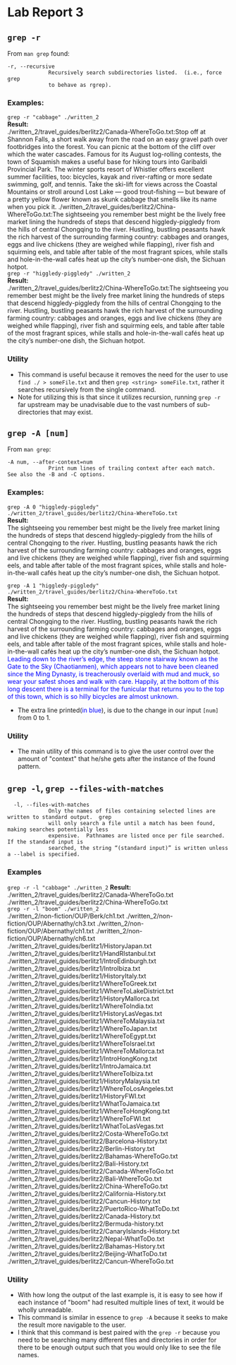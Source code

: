 # Lab Report 3
## `grep -r`
From `man grep` found:
```
-r, --recursive
             Recursively search subdirectories listed.  (i.e., force grep
             to behave as rgrep).
```
### Examples:  
`grep -r "cabbage" ./written_2`  
**Result:**  
./written_2/travel_guides/berlitz2/Canada-WhereToGo.txt:Stop off at Shannon Falls, a short walk away from the road on an easy gravel path over footbridges into the forest. You can picnic at the bottom of the cliff over which the water cascades. Famous for its August log-rolling contests, the town of Squamish makes a useful base for hiking tours into Garibaldi Provincial Park. The winter sports resort of Whistler offers excellent summer facilities, too: bicycles, kayak and river-rafting or more sedate swimming, golf, and tennis. Take the ski-lift for views across the Coastal Mountains or stroll around Lost Lake — good trout-fishing — but beware of a pretty yellow flower known as skunk cabbage that smells like its name when you pick it.
./written_2/travel_guides/berlitz2/China-WhereToGo.txt:The sightseeing you remember best might be the lively free market lining the hundreds of steps that descend higgledy-piggledy from the hills of central Chongqing to the river. Hustling, bustling peasants hawk the rich harvest of the surrounding farming country: cabbages and oranges, eggs and live chickens (they are weighed while flapping), river fish and squirming eels, and table after table of the most fragrant spices, while stalls and hole-in-the-wall cafés heat up the city’s number-one dish, the Sichuan hotpot.  
`grep -r "higgledy-piggledy" ./written_2`  
**Result:**  
./written_2/travel_guides/berlitz2/China-WhereToGo.txt:The sightseeing you remember best might be the lively free market lining the hundreds of steps that descend higgledy-piggledy from the hills of central Chongqing to the river. Hustling, bustling peasants hawk the rich harvest of the surrounding farming country: cabbages and oranges, eggs and live chickens (they are weighed while flapping), river fish and squirming eels, and table after table of the most fragrant spices, while stalls and hole-in-the-wall cafés heat up the city’s number-one dish, the Sichuan hotpot.

### Utility
* This command is useful because it removes the need for the user to use `find ./ > someFile.txt` and then `grep <string> someFile.txt`, rather it searches recursively from the single command.
* Note for utilizing this is that since it utilizes recursion, running `grep -r` far upstream may be unadvisable due to the vast numbers of sub-directories that may exist.  



## `grep -A [num]`
From `man grep`:
```
-A num, --after-context=num
             Print num lines of trailing context after each match.  See also the -B and -C options.
```
### Examples:
`grep -A 0 "higgledy-piggledy" ./written_2/travel_guides/berlitz2/China-WhereToGo.txt`  
**Result:**  
The sightseeing you remember best might be the lively free market lining the hundreds of steps that descend higgledy-piggledy from the hills of central Chongqing to the river. Hustling, bustling peasants hawk the rich harvest of the surrounding farming country: cabbages and oranges, eggs and live chickens (they are weighed while flapping), river fish and squirming eels, and table after table of the most fragrant spices, while stalls and hole-in-the-wall cafés heat up the city’s number-one dish, the Sichuan hotpot.

`grep -A 1 "higgledy-piggledy" ./written_2/travel_guides/berlitz2/China-WhereToGo.txt`  
**Result:**  
The sightseeing you remember best might be the lively free market lining the hundreds of steps that descend higgledy-piggledy from the hills of central Chongqing to the river. Hustling, bustling peasants hawk the rich harvest of the surrounding farming country: cabbages and oranges, eggs and live chickens (they are weighed while flapping), river fish and squirming eels, and table after table of the most fragrant spices, while stalls and hole-in-the-wall cafés heat up the city’s number-one dish, the Sichuan hotpot.
<mark style="color: blue; background: white">Leading down to the river’s edge, the steep stone stairway known as the Gate to the Sky (Chaotianmen), which appears not to have been cleaned since the Ming Dynasty, is treacherously overlaid with mud and muck, so wear your safest shoes and walk with care. Happily, at the bottom of this long descent there is a terminal for the funicular that returns you to the top of this town, which is so hilly bicycles are almost unknown.</mark>  
- The extra line printed(<mark style="color: blue;background: white">in blue</mark>), is due to the change in our input `[num]` from 0 to 1.
### Utility
* The main utility of this command is to give the user control over the amount of "context" that he/she gets after the instance of the found pattern.



## `grep -l`, `grep --files-with-matches`
```
  -l, --files-with-matches
             Only the names of files containing selected lines are written to standard output.  grep
             will only search a file until a match has been found, making searches potentially less
             expensive.  Pathnames are listed once per file searched.  If the standard input is
             searched, the string “(standard input)” is written unless a --label is specified.
```  
### Examples  
`grep -r -l "cabbage" ./written_2`
**Result:**  
./written_2/travel_guides/berlitz2/Canada-WhereToGo.txt
./written_2/travel_guides/berlitz2/China-WhereToGo.txt  
`grep -r -l "boom" ./written_2`  
./written_2/non-fiction/OUP/Berk/ch1.txt
./written_2/non-fiction/OUP/Abernathy/ch3.txt
./written_2/non-fiction/OUP/Abernathy/ch1.txt
./written_2/non-fiction/OUP/Abernathy/ch6.txt
./written_2/travel_guides/berlitz1/HistoryJapan.txt
./written_2/travel_guides/berlitz1/HandRIstanbul.txt
./written_2/travel_guides/berlitz1/IntroEdinburgh.txt
./written_2/travel_guides/berlitz1/IntroIbiza.txt
./written_2/travel_guides/berlitz1/HistoryItaly.txt
./written_2/travel_guides/berlitz1/WhereToGreek.txt
./written_2/travel_guides/berlitz1/WhereToLakeDistrict.txt
./written_2/travel_guides/berlitz1/HistoryMallorca.txt
./written_2/travel_guides/berlitz1/WhereToIndia.txt
./written_2/travel_guides/berlitz1/HistoryLasVegas.txt
./written_2/travel_guides/berlitz1/WhereToMalaysia.txt
./written_2/travel_guides/berlitz1/WhereToJapan.txt
./written_2/travel_guides/berlitz1/WhereToEgypt.txt
./written_2/travel_guides/berlitz1/WhereToIsrael.txt
./written_2/travel_guides/berlitz1/WhereToMallorca.txt
./written_2/travel_guides/berlitz1/IntroHongKong.txt
./written_2/travel_guides/berlitz1/IntroJamaica.txt
./written_2/travel_guides/berlitz1/WhereToIbiza.txt
./written_2/travel_guides/berlitz1/HistoryMalaysia.txt
./written_2/travel_guides/berlitz1/WhereToLosAngeles.txt
./written_2/travel_guides/berlitz1/HistoryFWI.txt
./written_2/travel_guides/berlitz1/WhatToJamaica.txt
./written_2/travel_guides/berlitz1/WhereToHongKong.txt
./written_2/travel_guides/berlitz1/WhereToFWI.txt
./written_2/travel_guides/berlitz1/WhatToLasVegas.txt
./written_2/travel_guides/berlitz2/Costa-WhereToGo.txt
./written_2/travel_guides/berlitz2/Barcelona-History.txt
./written_2/travel_guides/berlitz2/Berlin-History.txt
./written_2/travel_guides/berlitz2/Bahamas-WhereToGo.txt
./written_2/travel_guides/berlitz2/Bali-History.txt
./written_2/travel_guides/berlitz2/Canada-WhereToGo.txt
./written_2/travel_guides/berlitz2/Bali-WhereToGo.txt
./written_2/travel_guides/berlitz2/China-WhereToGo.txt
./written_2/travel_guides/berlitz2/California-History.txt
./written_2/travel_guides/berlitz2/Cancun-History.txt
./written_2/travel_guides/berlitz2/PuertoRico-WhatToDo.txt
./written_2/travel_guides/berlitz2/Canada-History.txt
./written_2/travel_guides/berlitz2/Bermuda-history.txt
./written_2/travel_guides/berlitz2/CanaryIslands-History.txt
./written_2/travel_guides/berlitz2/Nepal-WhatToDo.txt
./written_2/travel_guides/berlitz2/Bahamas-History.txt
./written_2/travel_guides/berlitz2/Beijing-WhatToDo.txt
./written_2/travel_guides/berlitz2/Cancun-WhereToGo.txt



### Utility
* With how long the output of the last example is, it is easy to see how if each instance of "boom" had resulted multiple lines of text, it would be wholly unreadable.
* This command is similar in essence to `grep -A` because it seeks to make the result more navigable to the user.
* I think that this command is best paired with the `grep -r` because you need to be searching many different files and directories in order for there to be enough output such that you would only like to see the file names. 

